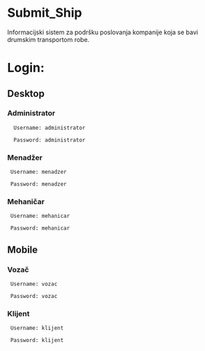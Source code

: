 # Submit_Ship
Informacijski sistem za podršku poslovanja kompanije koja se bavi drumskim transportom robe.

# Login:

## Desktop

### Administrator
```
  Username: administrator
  
  Password: administrator
  ```
  
 ### Menadžer
 ```
  Username: menadzer
  
  Password: menadzer
 ```
 ### Mehaničar
 ```
  Username: mehanicar
  
  Password: mehanicar
 ```
## Mobile

 ### Vozač
 ```
  Username: vozac
  
  Password: vozac
 ```
 ### Klijent
 ```
  Username: klijent
  
  Password: klijent
 ```
